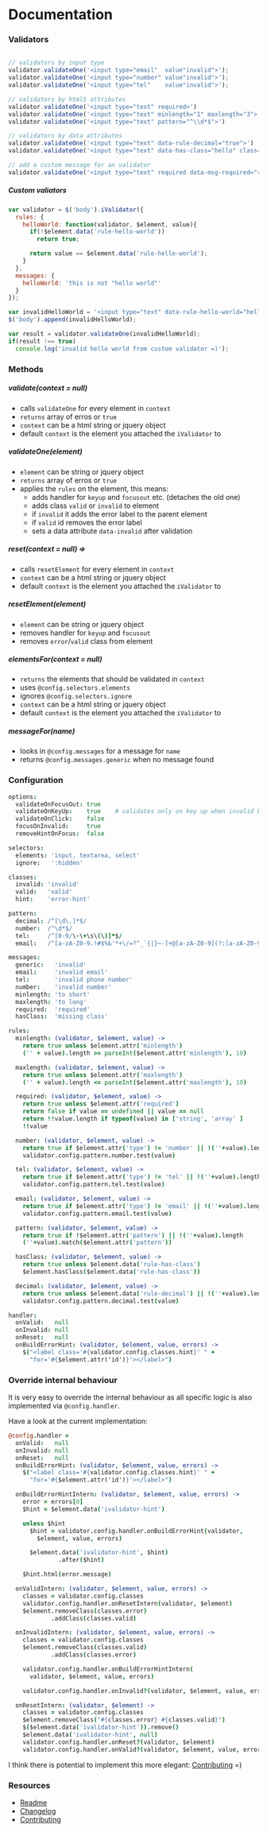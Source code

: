 # Documentation

### Validators
```js

// validators by input type
validator.validateOne('<input type="email"  value"invalid">');
validator.validateOne('<input type="number" value"invalid">');
validator.validateOne('<input type="tel"    value"invalid">');

// validators by html5 attributes
validator.validateOne('<input type="text" required>')
validator.validateOne('<input type="text" minlength="1" maxlength="3">')
validator.validateOne('<input type="text" pattern="^\\d*$">')

// validators by data attributes
validator.validateOne('<input type="text" data-rule-decimal="true">')
validator.validateOne('<input type="text" data-has-class="hello" class="hello">')

// add a custom message for an validator
validator.validateOne('<input type="text" required data-msg-required="required!">')
```

##### Custom valiators
```js
var validator = $('body').iValidator({
  rules: {
    helloWorld: function(validator, $element, value){
      if(!$element.data('rule-hello-world'))
        return true;

      return value == $element.data('rule-hello-world');
    }      
  },
  messages: {
    helloWorld: 'this is not "hello world"'    
  }
});

var invalidHelloWorld = '<input type="text" data-rule-hello-world="hello world" value="not hello world">';
$('body').append(invalidHelloWorld);

var result = validator.validateOne(invalidHelloWorld);
if(result !== true)
  console.log('invalid hello world from custom validator =)');

```

### Methods
##### validate(context = null)
  * calls `validateOne` for every element in `context`
  * `returns` array of erros or `true`
  * `context` can be a html string or jquery object
  * default `context` is the element you attached the `iValidator` to

##### validateOne(element)
  * `element` can be string or jquery object
  * `returns` array of erros or `true`
  * applies the `rules` on the element, this means:
    * adds handler for `keyup` and `focusout` etc. (detaches the old one)
    * adds class `valid` or `invalid` to element
    * if `invalid` it adds the error label to the parent element
    * if `valid` id removes the error label
    * sets a data attribute `data-invalid` after validation

##### reset(context = null) =>
  * calls `resetElement` for every element in `context`
  * `context` can be a html string or jquery object
  * default `context` is the element you attached the `iValidator` to

##### resetElement(element)
  * `element` can be string or jquery object
  * removes handler for `keyup` and `focusout`
  * removes `error`/`valid` class from element

##### elementsFor(context = null)
  * `returns` the elements that should be validated in `context`
  * uses `@config.selectors.elements`
  * ignores `@config.selectors.ignore`
  * `context` can be a html string or jquery object
  * default `context` is the element you attached the `iValidator` to

##### messageFor(name)
  * looks in `@config.messages` for a message for `name`
  * returns `@config.messages.generic` when no message found

### Configuration
```coffee
options:
  validateOnFocusOut: true
  validateOnKeyUp:    true    # validates only on key up when invalid before
  validateOnClick:    false
  focusOnInvalid:     true
  removeHintOnFocus:  false

selectors:
  elements: 'input, textarea, select'
  ignore:   ':hidden'

classes:
  invalid: 'invalid'
  valid:   'valid'
  hint:    'error-hint'

pattern:
  decimal: /^[\d\.]*$/
  number:  /^\d*$/
  tel:     /^[0-9/\-\+\s\(\)]*$/
  email:   /^[a-zA-Z0-9.!#$%&'*+\/=?^_`{|}~-]+@[a-zA-Z0-9](?:[a-zA-Z0-9-]{0,61}[a-zA-Z0-9])?(?:\.[a-zA-Z0-9](?:[a-zA-Z0-9-]{0,61}[a-zA-Z0-9])?)*$/

messages:
  generic:   'invalid'
  email:     'invalid email'
  tel:       'invalid phone number'
  number:    'invalid number'
  minlength: 'to short'
  maxlength: 'to long'
  required:  'required'
  hasClass:  'missing class'

rules:
  minlength: (validator, $element, value) ->
    return true unless $element.attr('minlength')
    ('' + value).length >= parseInt($element.attr('minlength'), 10)

  maxlength: (validator, $element, value) ->
    return true unless $element.attr('maxlength')
    ('' + value).length <= parseInt($element.attr('maxlength'), 10)

  required: (validator, $element, value) ->
    return true unless $element.attr('required')
    return false if value == undefined || value == null
    return !!value.length if typeof(value) in ['string', 'array' ]
    !!value

  number: (validator, $element, value) ->
    return true if $element.attr('type') != 'number' || !(''+value).length
    validator.config.pattern.number.test(value)

  tel: (validator, $element, value) ->
    return true if $element.attr('type') != 'tel' || !(''+value).length
    validator.config.pattern.tel.test(value)

  email: (validator, $element, value) ->
    return true if $element.attr('type') != 'email' || !(''+value).length
    validator.config.pattern.email.test(value)

  pattern: (validator, $element, value) ->
    return true if !$element.attr('pattern') || !(''+value).length
    (''+value).match($element.attr('pattern'))

  hasClass: (validator, $element, value) ->
    return true unless $element.data('rule-has-class')
    $element.hasClass($element.data('rule-has-class'))

  decimal: (validator, $element, value) ->
    return true unless $element.data('rule-decimal') || !(''+value).length
    validator.config.pattern.decimal.test(value)

handler:
  onValid:   null
  onInvalid: null
  onReset:   null
  onBuildErrorHint: (validator, $element, value, errors) ->
    $("<label class='#{validator.config.classes.hint}' " +
      "for='#{$element.attr('id')}'></label>")
```


### Override internal behaviour
It is very easy to override the internal behaviour as all specific logic is also implemented via `@config.handler`.

Have a look at the current implementation:
```coffee
@config.handler =
  onValid:   null
  onInvalid: null
  onReset:   null
  onBuildErrorHint: (validator, $element, value, errors) ->
    $("<label class='#{validator.config.classes.hint}' " +
      "for='#{$element.attr('id')}'></label>")

  onBuildErrorHintIntern: (validator, $element, value, errors) ->
    error = errors[0]
    $hint = $element.data('ivalidator-hint')

    unless $hint
      $hint = validator.config.handler.onBuildErrorHint(validator,
        $element, value, errors)

      $element.data('ivalidator-hint', $hint)
              .after($hint)

    $hint.html(error.message)

  onValidIntern: (validator, $element, value, errors) ->
    classes = validator.config.classes
    validator.config.handler.onResetIntern(validator, $element)
    $element.removeClass(classes.error)
            .addClass(classes.valid)

  onInvalidIntern: (validator, $element, value, errors) ->
    classes = validator.config.classes
    $element.removeClass(classes.valid)
            .addClass(classes.error)

    validator.config.handler.onBuildErrorHintIntern(
      validator, $element, value, errors)

    validator.config.handler.onInvalid?(validator, $element, value, errors)

  onResetIntern: (validator, $element) ->
    classes = validator.config.classes
    $element.removeClass("#{classes.error} #{classes.valid}")
    $($element.data('ivalidator-hint')).remove()
    $element.data('ivalidator-hint', null)
    validator.config.handler.onReset?(validator, $element)
    validator.config.handler.onValid?(validator, $element, value, errors)

```

I think there is potential to implement this more elegant: [Contributing](CONTRIBUTING.md) =)

### Resources
  * [Readme](../README.md)
  * [Changelog](CHANGELOG.md)
  * [Contributing](CONTRIBUTING.md)
